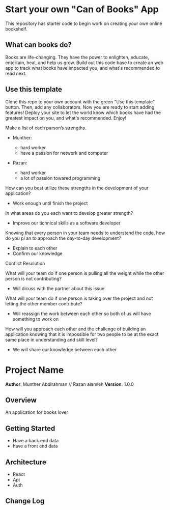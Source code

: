 # Start your own "Can of Books" App

This repository has starter code to begin work on creating your own online bookshelf.

## What can books do?

Books are life-changing. They have the power to enlighten, educate, entertain, heal, and help us grow. Build out this code base to create an web app to track what books have impacted you, and what's recommended to read next.

## Use this template

Clone this repo to your own account with the green "Use this template" button. Then, add any collaborators. Now you are ready to start adding features! Deploy your site to let the world know which books have had the greatest impact on you, and what's recommended. Enjoy!


Make a list of each parson’s strengths.
- Munther:
  - hard worker 
  - have a passion for network and computer 

- Razan:
  - hard worker 
  - a lot of passion towared programming 

How can you best utilize these strengths in the development of your application?
- Work enough until finish the project 

In what areas do you each want to develop greater strength?
- Improve our tichnical skills as a software developer

Knowing that every person in your team needs to understand the code, how do you pl
an to approach the day-to-day development?
- Explain to each other 
- Confirm our knowledge


Conflict Resolution

What will your team do if one person is pulling all the weight while the other person is not contributing?
- Will dicuss with the partner about this issue 

What will your team do if one person is taking over the project and not letting the other member contribute?
- Will reassign the work between each other so both of us will have something to work on 

How will you approach each other and the challenge of building an application knowing that it is impossible for two people 
to be at the exact same place in understanding and skill level?
- We will share our knowledge between each other 



# Project Name

**Author**: Munther Abdlrahman // Razan alamleh 
**Version**: 1.0.0 

## Overview
An application for books lover 

## Getting Started
- Have a back end data 
- have a front end data 

## Architecture
- React
- Api 
- Auth 

## Change Log
<!-- Use this area to document the iterative changes made to your application as each feature is successfully implemented. Use time stamps. Here's an example: